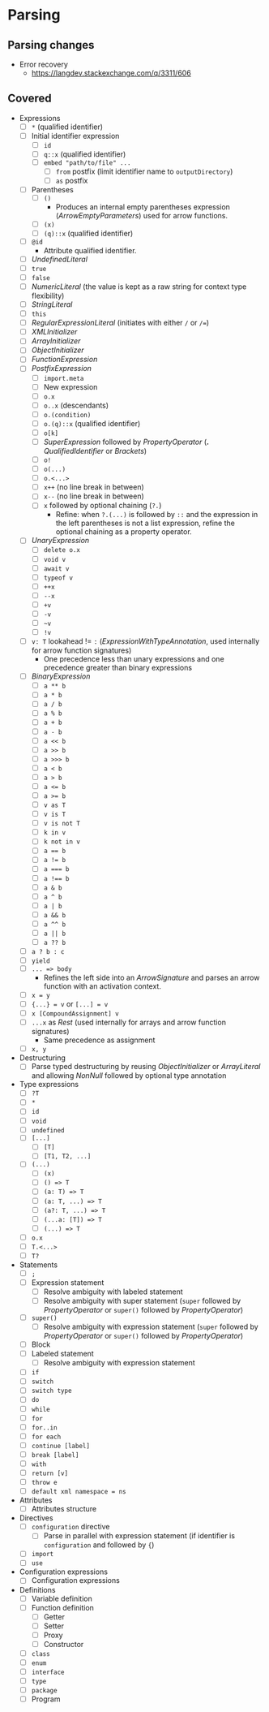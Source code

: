 # Parsing

## Parsing changes

* Error recovery
  * https://langdev.stackexchange.com/q/3311/606

## Covered

* Expressions
  * [ ] `*` (qualified identifier)
  * [ ] Initial identifier expression
    * [ ] `id`
    * [ ] `q::x` (qualified identifier)
    * [ ] `embed "path/to/file" ...`
      * [ ] `from` postfix (limit identifier name to `outputDirectory`)
      * [ ] `as` postfix
  * [ ] Parentheses
    * [ ] `()`
      * Produces an internal empty parentheses expression (*ArrowEmptyParameters*) used for arrow functions.
    * [ ] `(x)`
    * [ ] `(q)::x` (qualified identifier)
  * [ ] `@id`
    * Attribute qualified identifier.
  * [ ] *UndefinedLiteral*
  * [ ] `true`
  * [ ] `false`
  * [ ] *NumericLiteral* (the value is kept as a raw string for context type flexibility)
  * [ ] *StringLiteral*
  * [ ] `this`
  * [ ] *RegularExpressionLiteral* (initiates with either `/` or `/=`)
  * [ ] *XMLInitializer*
  * [ ] *ArrayInitializer*
  * [ ] *ObjectInitializer*
  * [ ] *FunctionExpression*
  * [ ] *PostfixExpression*
    * [ ] `import.meta`
    * [ ] New expression
    * [ ] `o.x`
    * [ ] `o..x` (descendants)
    * [ ] `o.(condition)`
    * [ ] `o.(q)::x` (qualified identifier)
    * [ ] `o[k]`
    * [ ] *SuperExpression* followed by *PropertyOperator* (**.** *QualifiedIdentifier* or *Brackets*)
    * [ ] `o!`
    * [ ] `o(...)`
    * [ ] `o.<...>`
    * [ ] `x++` (no line break in between)
    * [ ] `x--` (no line break in between)
    * [ ] `x` followed by optional chaining (`?.`)
      * Refine: when `?.(...)` is followed by `::` and the expression in the left parentheses is not a list expression, refine the optional chaining as a property operator.
  * [ ] *UnaryExpression*
    * [ ] `delete o.x`
    * [ ] `void v`
    * [ ] `await v`
    * [ ] `typeof v`
    * [ ] `++x`
    * [ ] `--x`
    * [ ] `+v`
    * [ ] `-v`
    * [ ] `~v`
    * [ ] `!v`
  * [ ] `v: T` lookahead != `:` (*ExpressionWithTypeAnnotation*, used internally for arrow function signatures)
    * One precedence less than unary expressions and one precedence greater than binary expressions
  * [ ] *BinaryExpression*
    * [ ] `a ** b`
    * [ ] `a * b`
    * [ ] `a / b`
    * [ ] `a % b`
    * [ ] `a + b`
    * [ ] `a - b`
    * [ ] `a << b`
    * [ ] `a >> b`
    * [ ] `a >>> b`
    * [ ] `a < b`
    * [ ] `a > b`
    * [ ] `a <= b`
    * [ ] `a >= b`
    * [ ] `v as T`
    * [ ] `v is T`
    * [ ] `v is not T`
    * [ ] `k in v`
    * [ ] `k not in v`
    * [ ] `a == b`
    * [ ] `a != b`
    * [ ] `a === b`
    * [ ] `a !== b`
    * [ ] `a & b`
    * [ ] `a ^ b`
    * [ ] `a | b`
    * [ ] `a && b`
    * [ ] `a ^^ b`
    * [ ] `a || b`
    * [ ] `a ?? b`
  * [ ] `a ? b : c`
  * [ ] `yield`
  * [ ] `... => body`
    * Refines the left side into an *ArrowSignature* and parses an arrow function with an activation context.
  * [ ] `x = y`
  * [ ] `{...} = v` or `[...] = v`
  * [ ] `x [CompoundAssignment] v`
  * [ ] `...x` as *Rest* (used internally for arrays and arrow function signatures)
    * Same precedence as assignment
  * [ ] `x, y`
* Destructuring
  * [ ] Parse typed destructuring by reusing *ObjectInitializer* or *ArrayLiteral* and allowing *NonNull* followed by optional type annotation
* Type expressions
  * [ ] `?T`
  * [ ] `*`
  * [ ] `id`
  * [ ] `void`
  * [ ] `undefined`
  * [ ] `[...]`
    * [ ] `[T]`
    * [ ] `[T1, T2, ...]`
  * [ ] `(...)`
    * [ ] `(x)`
    * [ ] `() => T`
    * [ ] `(a: T) => T`
    * [ ] `(a: T, ...) => T`
    * [ ] `(a?: T, ...) => T`
    * [ ] `(...a: [T]) => T`
    * [ ] `(...) => T`
  * [ ] `o.x`
  * [ ] `T.<...>`
  * [ ] `T?`
* Statements
  * [ ] `;`
  * [ ] Expression statement
    * [ ] Resolve ambiguity with labeled statement
    * [ ] Resolve ambiguity with super statement (`super` followed by *PropertyOperator* or `super()` followed by *PropertyOperator*)
  * [ ] `super()`
    * [ ] Resolve ambiguity with expression statement (`super` followed by *PropertyOperator* or `super()` followed by *PropertyOperator*)
  * [ ] Block
  * [ ] Labeled statement
    * [ ] Resolve ambiguity with expression statement
  * [ ] `if`
  * [ ] `switch`
  * [ ] `switch type`
  * [ ] `do`
  * [ ] `while`
  * [ ] `for`
  * [ ] `for..in`
  * [ ] `for each`
  * [ ] `continue [label]`
  * [ ] `break [label]`
  * [ ] `with`
  * [ ] `return [v]`
  * [ ] `throw e`
  * [ ] `default xml namespace = ns`
* Attributes
  * [ ] Attributes structure
* Directives
  * [ ] `configuration` directive
    * [ ] Parse in parallel with expression statement (if identifier is `configuration` and followed by `{`)
  * [ ] `import`
  * [ ] `use`
* Configuration expressions
  * [ ] Configuration expressions
* Definitions
  * [ ] Variable definition
  * [ ] Function definition
    * [ ] Getter
    * [ ] Setter
    * [ ] Proxy
    * [ ] Constructor
  * [ ] `class`
  * [ ] `enum`
  * [ ] `interface`
  * [ ] `type`
  * [ ] `package`
  * [ ] Program